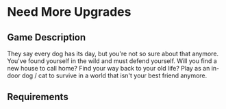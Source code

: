 # Need More Upgrades

## Game Description  

They say every dog has its day, but you're not so sure about that anymore.  
You've found yourself in the wild and must defend yourself. Will you find a new house to call home? Find your way back to your old life?
Play as an in-door dog / cat to survive in a world that isn't your best friend anymore.

## Requirements
